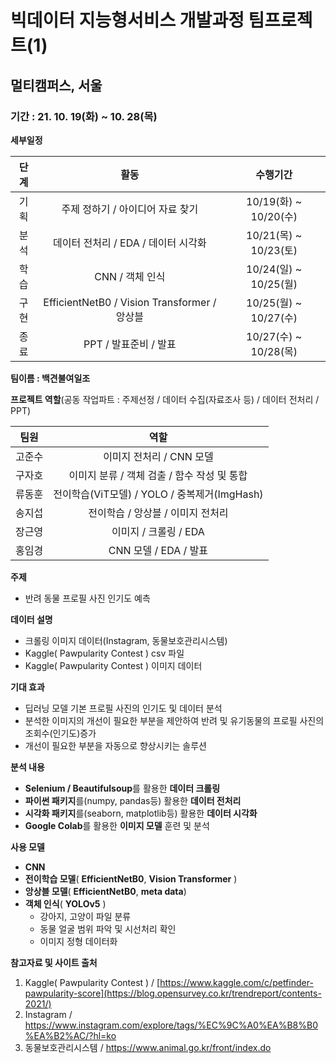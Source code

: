 # 빅데이터 지능형서비스 개발과정 팀프로젝트(1)

## 멀티캠퍼스, 서울

### 기간 : 21. 10. 19(화) ~ 10. 28(목)

**세부일정** 

| 단계 |                     활동                     |       수행기간        |
| :--: | :------------------------------------------: | :-------------------: |
| 기획 |       주제 정하기 / 아이디어 자료 찾기       | 10/19(화) ~ 10/20(수) |
| 분석 |     데이터 전처리 / EDA / 데이터 시각화      | 10/21(목) ~ 10/23(토) |
| 학습 |               CNN / 객체 인식                | 10/24(일) ~ 10/25(월) |
| 구현 | EfficientNetB0 / Vision Transformer / 앙상블 | 10/25(월) ~ 10/27(수) |
| 종료 |            PPT / 발표준비 / 발표             | 10/27(수) ~ 10/28(목) |

**팀이름 : 백견불여일조**

**프로젝트 역할**(공동 작업파트 : 주제선정 / 데이터 수집(자료조사 등) / 데이터 전처리 / PPT)

| 팀원   |                     역할                     |
| ------ | :------------------------------------------: |
| 고준수 |           이미지 전처리 / CNN 모델           |
| 구자호 | 이미지 분류 / 객체 검출 / 함수 작성 및 통합  |
| 류동훈 | 전이학습(ViT모델) / YOLO / 중복제거(ImgHash) |
| 송지섭 |      전이학습 / 앙상블 / 이미지 전처리       |
| 장근영 |            이미지 / 크롤링 / EDA             |
| 홍임경 |            CNN 모델 / EDA / 발표             |

**주제**

- 반려 동물 프로필 사진 인기도 예측


 **데이터 설명**

- 크롤링 이미지 데이터(Instagram, 동물보호관리시스템)
- Kaggle( Pawpularity Contest ) csv 파일
- Kaggle( Pawpularity Contest ) 이미지 데이터

**기대 효과**

- 딥러닝 모델 기본 프로필 사진의 인기도 및 데이터 분석
- 분석한 이미지의 개선이 필요한 부분을 제안하여 반려 및 유기동물의 프로필 사진의 조회수(인기도)증가
- 개선이 필요한 부분을 자동으로 향상시키는 솔루션

**분석 내용**

- **Selenium / Beautifulsoup**를 활용한 **데이터 크롤링**
- **파이썬 패키지**를(numpy, pandas등) 활용한 **데이터 전처리**
- **시각화 패키지**를(seaborn, matplotlib등) 활용한 **데이터 시각화**
- **Google Colab**를 활용한 **이미지 모델** 훈련 및 분석 

**사용 모델**

- **CNN**
- **전이학습 모델**( **EfficientNetB0**, **Vision Transformer** )
- **앙상블 모델**( **EfficientNetB0**, **meta data**)
- **객체 인식**( **YOLOv5** )
  - 강아지, 고양이 파일 분류
  - 동물 얼굴 범위 파악 및 시선처리 확인
  - 이미지 정형 데이터화


**참고자료 및 사이트 출처**

1. Kaggle( Pawpularity Contest ) / [https://www.kaggle.com/c/petfinder-pawpularity-score](https://blog.opensurvey.co.kr/trendreport/contents-2021/)
2. Instagram / https://www.instagram.com/explore/tags/%EC%9C%A0%EA%B8%B0%EA%B2%AC/?hl=ko
3. 동물보호관리시스템 / https://www.animal.go.kr/front/index.do





